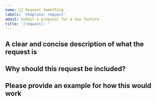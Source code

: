 ```yaml
---
name: 🙏🏼 Request Something
labels: 'template: request'
about: Submit a proposal for a new feature
title: '[request]: '
---
```


## A clear and concise description of what the request is

## Why should this request be included?

## Please provide an example for how this would work
